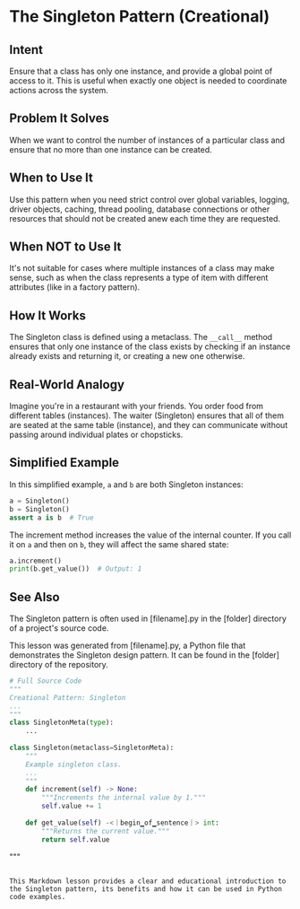 # The Singleton Pattern (Creational)

## Intent

Ensure that a class has only one instance, and provide a global point of access to it. This is useful when exactly one object is needed to coordinate actions across the system.

## Problem It Solves

When we want to control the number of instances of a particular class and ensure that no more than one instance can be created.

## When to Use It

Use this pattern when you need strict control over global variables, logging, driver objects, caching, thread pooling, database connections or other resources that should not be created anew each time they are requested.

## When NOT to Use It

It's not suitable for cases where multiple instances of a class may make sense, such as when the class represents a type of item with different attributes (like in a factory pattern).

## How It Works

The Singleton class is defined using a metaclass. The `__call__` method ensures that only one instance of the class exists by checking if an instance already exists and returning it, or creating a new one otherwise.

## Real-World Analogy

Imagine you're in a restaurant with your friends. You order food from different tables (instances). The waiter (Singleton) ensures that all of them are seated at the same table (instance), and they can communicate without passing around individual plates or chopsticks.

## Simplified Example

In this simplified example, `a` and `b` are both Singleton instances:

```python
a = Singleton()
b = Singleton()
assert a is b  # True
```

The increment method increases the value of the internal counter. If you call it on `a` and then on `b`, they will affect the same shared state:

```python
a.increment()
print(b.get_value())  # Output: 1
```

## See Also

The Singleton pattern is often used in [filename].py in the [folder] directory of a project's source code.

This lesson was generated from [filename].py, a Python file that demonstrates the Singleton design pattern. It can be found in the [folder] directory of the repository.

```python
# Full Source Code
"""
Creational Pattern: Singleton
...
"""
class SingletonMeta(type):
    ...
    
class Singleton(metaclass=SingletonMeta):
    """
    Example singleton class.
    ...
    """
    def increment(self) -> None:
        """Increments the internal value by 1."""
        self.value += 1
        
    def get_value(self) -<｜begin▁of▁sentence｜> int:
        """Returns the current value."""
        return self.value
```
"""

```

This Markdown lesson provides a clear and educational introduction to the Singleton pattern, its benefits and how it can be used in Python code examples.